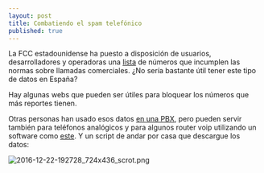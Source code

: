 ```yaml
---
layout: post
title: Combatiendo el spam telefónico
published: true
---
```


La FCC estadounidense ha puesto a disposición de usuarios, desarrolladores y operadoras una [lista](https://opendata.fcc.gov/Consumer-and-Government-Affairs/Consumer-Complaints-Data-Unwanted-Calls/vakf-fz8e/alt) de números que incumplen las normas sobre llamadas comerciales. ¿No sería bastante útil tener este tipo de datos en España?



Hay algunas webs que pueden ser útiles para bloquear los números que más reportes tienen. 

Otras personas han usado esos datos [en una PBX](http://www.securitybydefault.com/2012/03/construyendo-un-sistema.html), pero pueden servir también para teléfonos analógicos y para algunos router voip utilizando un software como [este](https://github.com/pamapa/callblocker). Y un script de andar por casa que descargue los datos:

![2016-12-22-192728_724x436_scrot.png]({{site.baseurl}}/images/2016-12-22-192728_724x436_scrot.png)
